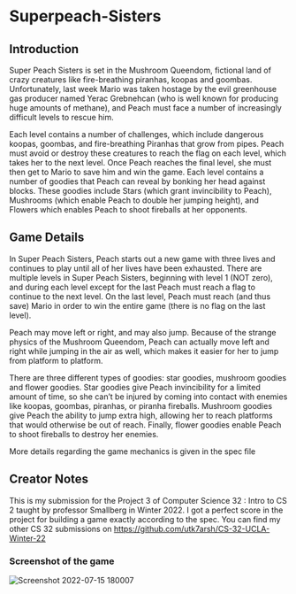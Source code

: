 # Superpeach-Sisters

## Introduction

Super Peach Sisters is set in the Mushroom Queendom, fictional land of crazy creatures
like fire-breathing piranhas, koopas and goombas. Unfortunately, last week Mario was
taken hostage by the evil greenhouse gas producer named Yerac Grebnehcan (who is well
known for producing huge amounts of methane), and Peach must face a number of
increasingly difficult levels to rescue him.

Each level contains a number of challenges, which include dangerous koopas, goombas,
and fire-breathing Piranhas that grow from pipes. Peach must avoid or destroy these
creatures to reach the flag on each level, which takes her to the next level. Once Peach
reaches the final level, she must then get to Mario to save him and win the game. Each
level contains a number of goodies that Peach can reveal by bonking her head against
blocks. These goodies include Stars (which grant invincibility to Peach), Mushrooms
(which enable Peach to double her jumping height), and Flowers which enables Peach to
shoot fireballs at her opponents.

## Game Details

In Super Peach Sisters, Peach starts out a new game with three lives and continues to play
until all of her lives have been exhausted. There are multiple levels in Super Peach
Sisters, beginning with level 1 (NOT zero), and during each level except for the last
Peach must reach a flag to continue to the next level. On the last level, Peach must reach
(and thus save) Mario in order to win the entire game (there is no flag on the last level).

Peach may move left or right, and may also jump. Because of the strange physics of the
Mushroom Queendom, Peach can actually move left and right while jumping in the air as
well, which makes it easier for her to jump from platform to platform.

There are three different types of goodies: star goodies, mushroom goodies and flower
goodies. Star goodies give Peach invincibility for a limited amount of time, so she can’t
be injured by coming into contact with enemies like koopas, goombas, piranhas, or
piranha fireballs. Mushroom goodies give Peach the ability to jump extra high, allowing
her to reach platforms that would otherwise be out of reach. Finally, flower goodies
enable Peach to shoot fireballs to destroy her enemies. 

More details regarding the game mechanics is given in the spec file

## Creator Notes

This is my submission for the Project 3 of Computer Science 32 : Intro to CS 2 taught by professor Smallberg in Winter 2022.
I got a perfect score in the project for building a game exactly according to the spec. You can find my other CS 32 submissions
on https://github.com/utk7arsh/CS-32-UCLA-Winter-22

### Screenshot of the game
![Screenshot 2022-07-15 180007](https://user-images.githubusercontent.com/66383982/179223195-f6ada356-1ba1-48f6-b6da-b5361dd1ee3e.png)


